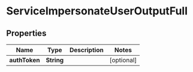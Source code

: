 

# ServiceImpersonateUserOutputFull


## Properties

| Name | Type | Description | Notes |
|------------ | ------------- | ------------- | -------------|
|**authToken** | **String** |  |  [optional] |



